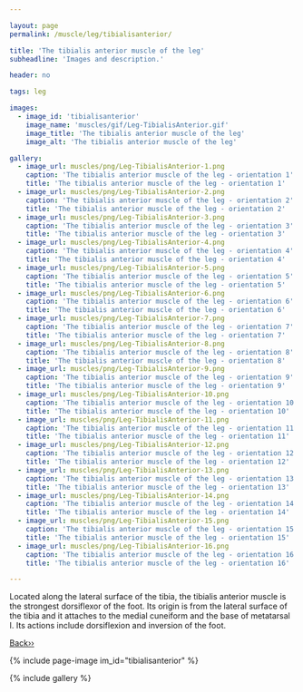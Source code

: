 ```yaml
---

layout: page
permalink: /muscle/leg/tibialisanterior/

title: 'The tibialis anterior muscle of the leg'
subheadline: 'Images and description.'

header: no

tags: leg

images:
  - image_id: 'tibialisanterior'
    image_name: 'muscles/gif/Leg-TibialisAnterior.gif'
    image_title: 'The tibialis anterior muscle of the leg'
    image_alt: 'The tibialis anterior muscle of the leg' 

gallery:
  - image_url: muscles/png/Leg-TibialisAnterior-1.png
    caption: 'The tibialis anterior muscle of the leg - orientation 1'
    title: 'The tibialis anterior muscle of the leg - orientation 1'
  - image_url: muscles/png/Leg-TibialisAnterior-2.png
    caption: 'The tibialis anterior muscle of the leg - orientation 2'
    title: 'The tibialis anterior muscle of the leg - orientation 2'
  - image_url: muscles/png/Leg-TibialisAnterior-3.png
    caption: 'The tibialis anterior muscle of the leg - orientation 3'
    title: 'The tibialis anterior muscle of the leg - orientation 3'
  - image_url: muscles/png/Leg-TibialisAnterior-4.png
    caption: 'The tibialis anterior muscle of the leg - orientation 4'
    title: 'The tibialis anterior muscle of the leg - orientation 4'
  - image_url: muscles/png/Leg-TibialisAnterior-5.png
    caption: 'The tibialis anterior muscle of the leg - orientation 5'
    title: 'The tibialis anterior muscle of the leg - orientation 5'
  - image_url: muscles/png/Leg-TibialisAnterior-6.png
    caption: 'The tibialis anterior muscle of the leg - orientation 6'
    title: 'The tibialis anterior muscle of the leg - orientation 6'
  - image_url: muscles/png/Leg-TibialisAnterior-7.png
    caption: 'The tibialis anterior muscle of the leg - orientation 7'
    title: 'The tibialis anterior muscle of the leg - orientation 7'
  - image_url: muscles/png/Leg-TibialisAnterior-8.png
    caption: 'The tibialis anterior muscle of the leg - orientation 8'
    title: 'The tibialis anterior muscle of the leg - orientation 8'
  - image_url: muscles/png/Leg-TibialisAnterior-9.png
    caption: 'The tibialis anterior muscle of the leg - orientation 9'
    title: 'The tibialis anterior muscle of the leg - orientation 9'
  - image_url: muscles/png/Leg-TibialisAnterior-10.png
    caption: 'The tibialis anterior muscle of the leg - orientation 10'
    title: 'The tibialis anterior muscle of the leg - orientation 10'
  - image_url: muscles/png/Leg-TibialisAnterior-11.png
    caption: 'The tibialis anterior muscle of the leg - orientation 11'
    title: 'The tibialis anterior muscle of the leg - orientation 11'
  - image_url: muscles/png/Leg-TibialisAnterior-12.png
    caption: 'The tibialis anterior muscle of the leg - orientation 12'
    title: 'The tibialis anterior muscle of the leg - orientation 12'
  - image_url: muscles/png/Leg-TibialisAnterior-13.png
    caption: 'The tibialis anterior muscle of the leg - orientation 13'
    title: 'The tibialis anterior muscle of the leg - orientation 13'
  - image_url: muscles/png/Leg-TibialisAnterior-14.png
    caption: 'The tibialis anterior muscle of the leg - orientation 14'
    title: 'The tibialis anterior muscle of the leg - orientation 14'
  - image_url: muscles/png/Leg-TibialisAnterior-15.png
    caption: 'The tibialis anterior muscle of the leg - orientation 15'
    title: 'The tibialis anterior muscle of the leg - orientation 15'
  - image_url: muscles/png/Leg-TibialisAnterior-16.png
    caption: 'The tibialis anterior muscle of the leg - orientation 16'
    title: 'The tibialis anterior muscle of the leg - orientation 16'

---
```


Located along the lateral surface of the tibia, the tibialis anterior muscle is the strongest dorsiflexor of the foot. Its origin is from the lateral surface of the tibia and it attaches to the medial cuneiform and the base of metatarsal I. Its actions include dorsiflexion and inversion of the foot.

[Back››](/muscle/leg/)

{% include page-image im_id="tibialisanterior" %}

{% include gallery %}
